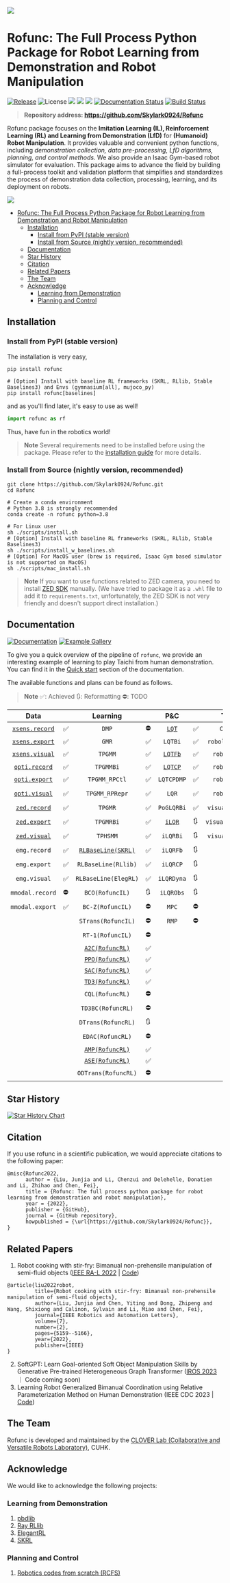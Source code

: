 ![](doc/img/logo8.png)

# Rofunc: The Full Process Python Package for Robot Learning from Demonstration and Robot Manipulation

[![Release](https://img.shields.io/github/v/release/Skylark0924/Rofunc)](https://pypi.org/project/rofunc/)
![License](https://img.shields.io/github/license/Skylark0924/Rofunc?color=blue)
![](https://img.shields.io/github/downloads/skylark0924/Rofunc/total)
[![](https://img.shields.io/github/issues-closed-raw/Skylark0924/Rofunc?color=brightgreen)](https://github.com/Skylark0924/Rofunc/issues?q=is%3Aissue+is%3Aclosed)
[![](https://img.shields.io/github/issues-raw/Skylark0924/Rofunc?color=orange)](https://github.com/Skylark0924/Rofunc/issues?q=is%3Aopen+is%3Aissue)
[![Documentation Status](https://readthedocs.org/projects/rofunc/badge/?version=latest)](https://rofunc.readthedocs.io/en/latest/?badge=latest)
[![Build Status](https://img.shields.io/endpoint.svg?url=https%3A%2F%2Factions-badge.atrox.dev%2FSkylark0924%2FRofunc%2Fbadge%3Fref%3Dmain&style=flat)](https://actions-badge.atrox.dev/Skylark0924/Rofunc/goto?ref=main)

> **Repository address: https://github.com/Skylark0924/Rofunc**

Rofunc package focuses on the **Imitation Learning (IL), Reinforcement Learning (RL) and Learning from Demonstration (LfD)** for 
**(Humanoid) Robot Manipulation**. It provides valuable and convenient python functions, including _demonstration collection, data
pre-processing, LfD algorithms, planning, and control methods_. We also provide an Isaac Gym-based robot simulator for
evaluation. This package aims to advance the field by building a full-process toolkit and validation platform that
simplifies and standardizes the process of demonstration data collection, processing, learning, and its deployment on
robots.

![](doc/img/pipeline.png)

- [Rofunc: The Full Process Python Package for Robot Learning from Demonstration and Robot Manipulation](#rofunc-the-full-process-python-package-for-robot-learning-from-demonstration-and-robot-manipulation)
  - [Installation](#installation)
    - [Install from PyPI (stable version)](#install-from-pypi-stable-version)
    - [Install from Source (nightly version, recommended)](#install-from-source-nightly-version-recommended)
  - [Documentation](#documentation)
  - [Star History](#star-history)
  - [Citation](#citation)
  - [Related Papers](#related-papers)
  - [The Team](#the-team)
  - [Acknowledge](#acknowledge)
    - [Learning from Demonstration](#learning-from-demonstration)
    - [Planning and Control](#planning-and-control)


## Installation

### Install from PyPI (stable version)

The installation is very easy,

```shell
pip install rofunc

# [Option] Install with baseline RL frameworks (SKRL, RLlib, Stable Baselines3) and Envs (gymnasium[all], mujoco_py)
pip install rofunc[baselines]
```

and as you'll find later, it's easy to use as well!

```python
import rofunc as rf
```

Thus, have fun in the robotics world!
> **Note**
> Several requirements need to be installed before using the package. Please refer to
> the [installation guide](https://rofunc.readthedocs.io/en/latest/installation.html) for more details.

### Install from Source (nightly version, recommended)

```shell
git clone https://github.com/Skylark0924/Rofunc.git
cd Rofunc

# Create a conda environment
# Python 3.8 is strongly recommended
conda create -n rofunc python=3.8

# For Linux user
sh ./scripts/install.sh
# [Option] Install with baseline RL frameworks (SKRL, RLlib, Stable Baselines3)
sh ./scripts/install_w_baselines.sh
# [Option] For MacOS user (brew is required, Isaac Gym based simulator is not supported on MacOS)
sh ./scripts/mac_install.sh
```

> **Note**
> If you want to use functions related to ZED camera, you need to
> install [ZED SDK](https://www.stereolabs.com/developers/release/#downloads) manually. (We have tried to package it as
> a `.whl` file to add it to `requirements.txt`, unfortunately, the ZED SDK is not very friendly and doesn't support
> direct installation.)

## Documentation

[![Documentation](https://img.shields.io/badge/Documentation-Access-brightgreen?style=for-the-badge)](https://rofunc.readthedocs.io/en/latest/)
[![Example Gallery](https://img.shields.io/badge/Example%20Gallery-Access-brightgreen?style=for-the-badge)](https://rofunc.readthedocs.io/en/latest/auto_examples/index.html)

To give you a quick overview of the pipeline of `rofunc`, we provide an interesting example of learning to play Taichi
from human demonstration. You can find it in the [Quick start](https://rofunc.readthedocs.io/en/latest/quickstart.html)
section of the documentation.

The available functions and plans can be found as follows.

> **Note**
> ✅: Achieved 🔃: Reformatting ⛔: TODO

|                                      Data                                       |   |                                        Learning                                        |    |                                   P&C                                   |     |      Tools       |    |                                 Simulator                                 |    |
|:-------------------------------------------------------------------------------:|---|:--------------------------------------------------------------------------------------:|----|:-----------------------------------------------------------------------:|-----|:----------------:|----|:-------------------------------------------------------------------------:|----|
|  [`xsens.record`](https://rofunc.readthedocs.io/en/latest/devices/xsens.html)   | ✅ |                                         `DMP`                                          | ⛔  |   [`LQT`](https://rofunc.readthedocs.io/en/latest/planning/lqt.html)    | ✅   |     `Config`     | ✅  | [`Franka`](https://rofunc.readthedocs.io/en/latest/simulator/franka.html) | ✅  |
|  [`xsens.export`](https://rofunc.readthedocs.io/en/latest/devices/xsens.html)   | ✅ |                                         `GMR`                                          | ✅  |                                 `LQTBi`                                 | ✅   | `robolab.coord`  | ✅  |   [`CURI`](https://rofunc.readthedocs.io/en/latest/simulator/curi.html)   | ✅  |
|  [`xsens.visual`](https://rofunc.readthedocs.io/en/latest/devices/xsens.html)   | ✅ |                                        `TPGMM`                                         | ✅  | [`LQTFb`](https://rofunc.readthedocs.io/en/latest/planning/lqt_fb.html) | ✅   |   `robolab.fk`   | ✅  |                                `CURIMini`                                 | 🔃 |
| [`opti.record`](https://rofunc.readthedocs.io/en/latest/devices/optitrack.html) | ✅ |                                       `TPGMMBi`                                        | ✅  | [`LQTCP`](https://rofunc.readthedocs.io/en/latest/planning/lqt_cp.html) | ✅   |   `robolab.ik`   | ✅  |                              `CURISoftHand`                               | ✅  |
| [`opti.export`](https://rofunc.readthedocs.io/en/latest/devices/optitrack.html) | ✅ |                                     `TPGMM_RPCtl`                                      | ✅  |                               `LQTCPDMP`                                | ✅   |   `robolab.fd`   | ⛔  |                                 `Walker`                                  | ✅  |
| [`opti.visual`](https://rofunc.readthedocs.io/en/latest/devices/optitrack.html) | ✅ |                                     `TPGMM_RPRepr`                                     | ✅  |                                  `LQR`                                  | ✅   |   `robolab.id`   | ⛔  |                                  `Gluon`                                  | 🔃 |
|    [`zed.record`](https://rofunc.readthedocs.io/en/latest/devices/zed.html)     | ✅ |                                        `TPGMR`                                         | ✅  |                               `PoGLQRBi`                                | ✅   | `visualab.dist`  | ✅  |                                 `Baxter`                                  | 🔃 |
|    [`zed.export`](https://rofunc.readthedocs.io/en/latest/devices/zed.html)     | ✅ |                                       `TPGMRBi`                                        | ✅  |  [`iLQR`](https://rofunc.readthedocs.io/en/latest/planning/ilqr.html)   | 🔃  | `visualab.ellip` | ✅  |                                 `Sawyer`                                  | 🔃 |
|    [`zed.visual`](https://rofunc.readthedocs.io/en/latest/devices/zed.html)     | ✅ |                                        `TPHSMM`                                        | ✅  |                                `iLQRBi`                                 | 🔃  | `visualab.traj`  | ✅  |                               `Multi-Robot`                               | ✅  |
|                                  `emg.record`                                   | ✅ | [`RLBaseLine(SKRL)`](https://rofunc.readthedocs.io/en/latest/lfd/RLBaseLine/SKRL.html) | ✅  |                                `iLQRFb`                                 | 🔃  |                  |    |                                                                           |    |
|                                  `emg.export`                                   | ✅ |                                  `RLBaseLine(RLlib)`                                   | ✅  |                                `iLQRCP`                                 | 🔃  |                  |    |                                                                           |    |
|                                  `emg.visual`                                   | ✅ |                                  `RLBaseLine(ElegRL)`                                  | ✅  |                               `iLQRDyna`                                | 🔃  |                  |    |                                                                           |    |
|                                 `mmodal.record`                                 | ⛔ |                                    `BCO(RofuncIL)`                                     | 🔃 |                                `iLQRObs`                                | 🔃  |                  |    |                                                                           |    |
|                                 `mmodal.export`                                 | ✅ |                                    `BC-Z(RofuncIL)`                                    | ⛔  |                                  `MPC`                                  | ⛔   |                  |    |                                                                           |    |
|                                                                                 |   |                                   `STrans(RofuncIL)`                                   | ⛔  |                                  `RMP`                                  | ⛔   |                  |    |                                                                           |    |
|                                                                                 |   |                                    `RT-1(RofuncIL)`                                    | ⛔  |                                                                         |     |                  |    |                                                                           |    |
|                                                                                 |   |    [`A2C(RofuncRL)`](https://rofunc.readthedocs.io/en/latest/lfd/RofuncRL/A2C.html)    | ✅  |                                                                         |     |                  |    |                                                                           |    |
|                                                                                 |   |    [`PPO(RofuncRL)`](https://rofunc.readthedocs.io/en/latest/lfd/RofuncRL/PPO.html)    | ✅  |                                                                         |     |                  |    |                                                                           |    |
|                                                                                 |   |    [`SAC(RofuncRL)`](https://rofunc.readthedocs.io/en/latest/lfd/RofuncRL/SAC.html)    | ✅  |                                                                         |     |                  |    |                                                                           |    |
|                                                                                 |   |    [`TD3(RofuncRL)`](https://rofunc.readthedocs.io/en/latest/lfd/RofuncRL/TD3.html)    | ✅  |                                                                         |     |                  |    |                                                                           |    |
|                                                                                 |   |                                    `CQL(RofuncRL)`                                     | ⛔  |                                                                         |     |                  |    |                                                                           |    |
|                                                                                 |   |                                   `TD3BC(RofuncRL)`                                    | ⛔  |                                                                         |     |                  |    |                                                                           |    |
|                                                                                 |   |                                   `DTrans(RofuncRL)`                                   | 🔃 |                                                                         |     |                  |    |                                                                           |    |
|                                                                                 |   |                                    `EDAC(RofuncRL)`                                    | ⛔  |                                                                         |     |                  |    |                                                                           |    |
|                                                                                 |   |    [`AMP(RofuncRL)`](https://rofunc.readthedocs.io/en/latest/lfd/RofuncRL/AMP.html)    | ✅  |                                                                         |     |                  |    |                                                                           |    |
|                                                                                 |   |    [`ASE(RofuncRL)`](https://rofunc.readthedocs.io/en/latest/lfd/RofuncRL/ASE.html)    | ✅  |                                                                         |     |                  |    |                                                                           |    |
|                                                                                 |   |                                  `ODTrans(RofuncRL)`                                   | ⛔  |                                                                         |     |                  |    |                                                                           |    |


## Star History

[![Star History Chart](https://api.star-history.com/svg?repos=Skylark0924/Rofunc&type=Date)](https://star-history.com/#Skylark0924/Rofunc&Date)

## Citation

If you use rofunc in a scientific publication, we would appreciate citations to the following paper:

```
@misc{Rofunc2022,
      author = {Liu, Junjia and Li, Chenzui and Delehelle, Donatien and Li, Zhihao and Chen, Fei},
      title = {Rofunc: The full process python package for robot learning from demonstration and robot manipulation},
      year = {2022},
      publisher = {GitHub},
      journal = {GitHub repository},
      howpublished = {\url{https://github.com/Skylark0924/Rofunc}},
}
```

## Related Papers

1. Robot cooking with stir-fry: Bimanual non-prehensile manipulation of semi-fluid objects ([IEEE RA-L 2022](https://arxiv.org/abs/2205.05960) | [Code](rofunc/learning/RofuncIL/structured_transformer/strans.py))
```
@article{liu2022robot,
         title={Robot cooking with stir-fry: Bimanual non-prehensile manipulation of semi-fluid objects},
         author={Liu, Junjia and Chen, Yiting and Dong, Zhipeng and Wang, Shixiong and Calinon, Sylvain and Li, Miao and Chen, Fei},
         journal={IEEE Robotics and Automation Letters},
         volume={7},
         number={2},
         pages={5159--5166},
         year={2022},
         publisher={IEEE}
}
```
2. SoftGPT: Learn Goal-oriented Soft Object Manipulation Skills by Generative Pre-trained Heterogeneous Graph Transformer ([IROS 2023](https://arxiv.org/abs/2306.12677) ｜ Code coming soon)
3. Learning Robot Generalized Bimanual Coordination using Relative Parameterization Method on Human Demonstration (IEEE CDC 2023 | [Code](./rofunc/learning/ml/tpgmm.py))


## The Team

Rofunc is developed and maintained by the [CLOVER Lab (Collaborative and Versatile Robots Laboratory)](https://feichenlab.com/), CUHK.

## Acknowledge

We would like to acknowledge the following projects:

### Learning from Demonstration

1. [pbdlib](https://gitlab.idiap.ch/rli/pbdlib-python)
2. [Ray RLlib](https://docs.ray.io/en/latest/rllib/index.html)
3. [ElegantRL](https://github.com/AI4Finance-Foundation/ElegantRL)
4. [SKRL](https://github.com/Toni-SM/skrl)

### Planning and Control

1. [Robotics codes from scratch (RCFS)](https://gitlab.idiap.ch/rli/robotics-codes-from-scratch)
